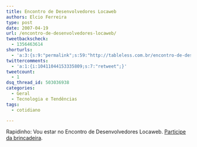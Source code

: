 ```yaml
---
title: Encontro de Desenvolvedores Locaweb
authors: Elcio Ferreira
type: post
date: 2007-04-19
url: /encontro-de-desenvolvedores-locaweb/
tweetbackscheck:
  - 1356463614
shorturls:
  - 'a:3:{s:9:"permalink";s:59:"http://tableless.com.br/encontro-de-desenvolvedores-locaweb";s:7:"tinyurl";s:26:"http://tinyurl.com/3jb5u72";s:4:"isgd";s:19:"http://is.gd/SHTRfD";}'
twittercomments:
  - 'a:1:{i:10411044153335809;s:7:"retweet";}'
tweetcount:
  - 1
dsq_thread_id: 503036938
categories:
  - Geral
  - Tecnologia e Tendências
tags:
  - cotidiano

---
```

Rapidinho: Vou estar no Encontro de Desenvolvedores Locaweb. [Participe da brincadeira][1].

 [1]: http://blog.elcio.com.br/eu-ao-vivo-no-encontro-de-desenvolvedores-locaweb/